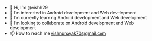 - 👋 Hi, I’m @vishh29
- 👀 I’m interested in Android development and Web development
- 🌱 I’m currently learning Android development and Web development
- 💞️ I’m looking to collaborate on Android development and Web development
- 📫 How to reach me vishnunayak70@gmail.com  

<!---
vishh29/vishh29 is a ✨ special ✨ repository because its `README.md` (this file) appears on your GitHub profile.
You can click the Preview link to take a look at your changes.
--->
